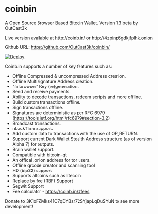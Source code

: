 coinbin
=======

A Open Source Browser Based Bitcoin Wallet. Version 1.3 beta by OutCast3k

Live version available at http://coinb.in/ or http://4zpinp6gdkjfplhk.onion

Github URL: https://github.com/OutCast3k/coinbin/

[![Deploy](https://www.herokucdn.com/deploy/button.svg)](https://heroku.com/deploy)

Coinb.in supports a number of key features such as:

- Offline Compressed & uncompressed Address creation.
- Offline Multisignature Address creation.
- "In browser" Key (re)generation.
- Send and receive payments.
- Ability to decode transactions, redeem scripts and more offline.
- Build custom transactions offline.
- Sign transactions offline.
- Signatures are deterministic as per RFC 6979 (https://tools.ietf.org/html/rfc6979#section-3.2)
- Broadcast transactions.
- nLockTime support.
- Add custom data to transactions with the use of OP_RETURN.
- Support current Dark Wallet Stealth Address structure (as of version Alpha 7) for outputs.
- Brain wallet support.
- Compatible with bitcoin-qt
- An offical .onion address for tor users.
- Offline qrcode creator and scanning tool
- HD (bip32) support
- Supports altcoins such as litecoin
- Replace by fee (RBF) Support
- Segwit Support
- Fee calculator - https://coinb.in/#fees

Donate to 3K1oFZMks41C7qDYBsr72SYjapLqDuSYuN to see more development!
